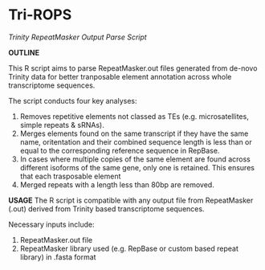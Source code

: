 # Tri-ROPS
*Trinity RepeatMasker Output Parse Script*

**OUTLINE**

This R script aims to parse RepeatMasker.out files generated from de-novo Trinity data for better tranposable element annotation across whole transcriptome sequences.


The script conducts four key analyses:

1) Removes repetitive elements not classed as TEs (e.g. microsatellites, simple repeats & sRNAs).
2) Merges elements found on the same transcript if they have the same name, oritentation and their combined sequence length is less than or equal to the corresponding reference sequence in RepBase.
3) In cases where multiple copies of the same element are found across different isoforms of the same gene, only one is retained. This ensures that each trasposable element 
4) Merged repeats with a length less than 80bp are removed. 

**USAGE**
The R script is compatible with any output file from RepeatMasker (.out) derived from Trinity based transcriptome sequences. 

Necessary inputs include:
1) RepeatMasker.out file
2) RepeatMasker library used (e.g. RepBase or custom based repeat library) in .fasta format
